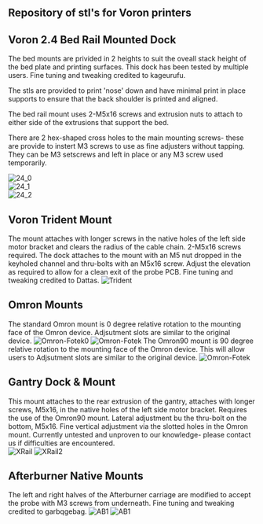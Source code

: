 ## Repository of stl's for Voron printers 

## Voron 2.4 Bed Rail Mounted Dock  
The bed mounts are privided in 2 heights to suit the oveall stack height of the bed plate and printing surfaces. This dock has been tested by multiple users. Fine tuning and tweaking credited to kageurufu.

The stls are provided to print 'nose' down and have minimal print in place supports to ensure that the back shoulder is printed and aligned. 

The bed rail mount uses 2-M5x16 screws and extrusion nuts to attach to either side of the extrusions that support the bed. 

There are 2 hex-shaped cross holes to the main mounting screws- these are provide to instert M3 screws to use as fine adjusters without tapping. They can be M3 setscrews and left in place or any M3 screw used temporarily. 

![24_0](/images/VoronBedPArtial.jpg)  
![24_1](/images/Voron2.4BedMount.png)  
![24_2](/images/VoronBedMount.jpg)  


## Voron Trident Mount  
The mount attaches with longer screws in the native holes of the left side motor bracket and clears the radius of the cable chain. 2-M5x16 screws required. 
The dock attaches to the mount with an M5 nut dropped in the keyholed channel and thru-bolts with an M5x16 screw. Adjust the elevation as required to allow for a clean exit of the probe PCB. Fine tuning and tweaking credited to Dattas.
![Trident](/images/Trident_TopMount.jpg.png)

## Omron Mounts
The standard Omron mount is 0 degree relative rotation to the mounting face of the Omron device. Adjsutment slots are similar to the original device. 
![Omron-Fotek0](/main/images/VoronAB.jpg)
![Omron-Fotek](/images/OmronFotec.png)
The Omron90 mount is 90 degree relative rotation to the mounting face of the Omron device. This will allow users to Adjsutment slots are similar to the original device. 
![Omron-Fotek](/images/OmronFotec90.png)

## Gantry Dock & Mount
This mount attaches to the rear extrusion of the gantry, attaches with longer screws, M5x16, in the native holes of the left side motor bracket. Requires the use of the Omron90 mount. Lateral adjustment bu the thru-bolt on the bottom, M5x16. Fine vertical adjustment via the slotted holes in the Omron mount. 
Currently untested and unproven to our knowledge- please contact us if difficulties are encountered.  
![XRail](/images/Voron2.4_XRailMount.png)
![XRail2](images/Voron2.4_XRailMount2.png)


## Afterburner Native Mounts
The left and right halves of the Afterburner carriage are modified to accept the probe with M3 screws from underneath. Fine tuning and tweaking credited to garbqgebag.
![AB1](/images/afterburner-1.8.png)
![AB1](//images/Voron_Afterburner-Native.png)
